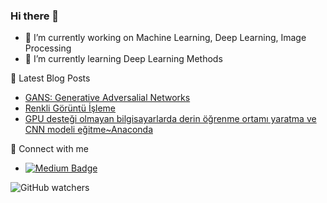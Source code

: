### Hi there 👋

- 🔭 I’m currently working on Machine Learning, Deep Learning, Image Processing
- 🌱 I’m currently learning Deep Learning Methods

📕  Latest Blog Posts
* [GANS: Generative Adversalial Networks](https://medium.com/@ebrukirikkayis/gans-generative-adversarial-networks-2061508de7fc)
* [Renkli Görüntü İşleme](https://medium.com/@ebrukirikkayis/renkli-görüntü-i̇şleme-a9f99bc3f7b8)
* [GPU desteği olmayan bilgisayarlarda derin öğrenme ortamı yaratma ve CNN modeli eğitme~Anaconda](https://medium.com/@ebrukirikkayis/gpu-desteği-olmayan-bilgisayarlarda-derin-öğrenme-ortamı-yaratma-anaconda-ac793a6cfca2)

🔗  Connect with me
* [![Medium Badge](https://img.shields.io/badge/-Medium-757575?style=flat-quare&labelColor=757575&logo=Medium&logoColor=white&link=link)](https://medium.com/@ebrukirikkayis)

![GitHub watchers](https://img.shields.io/github/watchers/:user/:repo)

